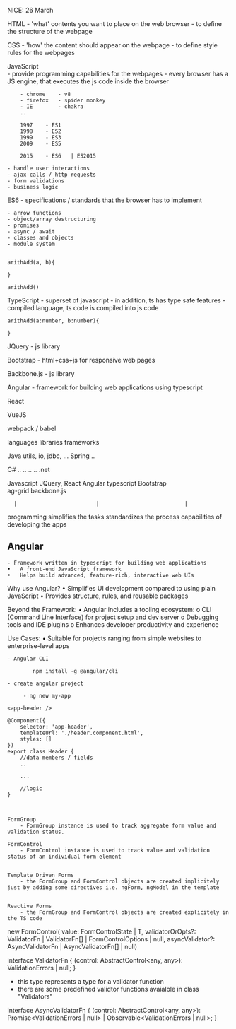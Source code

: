 NICE: 26 March

HTML
    - 'what' contents you want to place on the web browser 
    - to define the structure of the webpage

CSS 
    - 'how' the content should appear on the webpage
    - to define style rules for the webpages

JavaScript  
    - provide programming capabilities for the webpages 
    - every browser has a JS engine, that executes the js code inside the browser 

        - chrome    - v8
        - firefox   - spider monkey 
        - IE        - chakra 
        ..

        1997    - ES1
        1998    - ES2
        1999    - ES3
        2009    - ES5

        2015    - ES6   | ES2015

    - handle user interactions 
    - ajax calls / http requests 
    - form validations
    - business logic 

ES6
    - specifications / standards that the browser has to implement 

    - arrow functions
    - object/array destructuring 
    - promises
    - async / await
    - classes and objects
    - module system


    arithAdd(a, b){

    }

    arithAdd()

TypeScript 
    - superset of javascript
    - in addition, ts has type safe features
    - compiled language, ts code is compiled into js code

    arithAdd(a:number, b:number){

    }

JQuery 
    - js library 

Bootstrap
    - html+css+js for responsive web pages 

Backbone.js
    - js library 


Angular 
    - framework for building web applications using typescript

React 

VueJS

webpack / babel





languages                   libraries                   frameworks 

Java                        utils, io, jdbc, ...        Spring
                            ..


C#                          .. .. .. ..                 .net 


Javascript                  JQuery, React               Angular
typescript                  Bootstrap   
                            ag-grid
                            backbone.js

      |                         |                           |
programming                 simplifies the tasks        standardizes the process 
capabilities                                                of developing the apps





Angular 
------------------------
    - Framework written in typescript for building web applications 
    •	A front-end JavaScript framework
    •	Helps build advanced, feature-rich, interactive web UIs


Why use Angular?
•	Simplifies UI development compared to using plain JavaScript
•	Provides structure, rules, and reusable packages

Beyond the Framework:
•	Angular includes a tooling ecosystem:
    o	CLI (Command Line Interface) for project setup and dev server
    o	Debugging tools and IDE plugins
    o	Enhances developer productivity and experience

Use Cases:
    •	Suitable for projects ranging from simple websites to enterprise-level apps


    - Angular CLI

            npm install -g @angular/cli

    - create angular project 

         - ng new my-app

    <app-header />

    @Component({
        selector: 'app-header',
        templateUrl: './header.component.html',
        styles: []
    })
    export class Header {
        //data members / fields
        ..

        ...

        //logic 
    }



    FormGroup 
        - FormGroup instance is used to track aggregate form value and validation status.

    FormControl
        - FormControl instance is used to track value and validation status of an individual form element 

    
    Template Driven Forms 
        - the FormGroup and FormControl objects are created implicitely just by adding some directives i.e. ngForm, ngModel in the template 


    Reactive Forms 
        - the FormGroup and FormControl objects are created explicitely in the TS code 


new FormControl(
    value: FormControlState<T> | T,
    validatorOrOpts?: ValidatorFn | ValidatorFn[] | FormControlOptions | null, 
    asyncValidator?: AsyncValidatorFn | AsyncValidatorFn[] | null)


interface ValidatorFn {
  (control: AbstractControl<any, any>): ValidationErrors | null;
}

 - this type represents a type for a validator function
 - there are some predefined validtor functions avaialble in class "Validators"



 interface AsyncValidatorFn {
  (control: AbstractControl<any, any>): Promise<ValidationErrors | null> | Observable<ValidationErrors | null>;
}